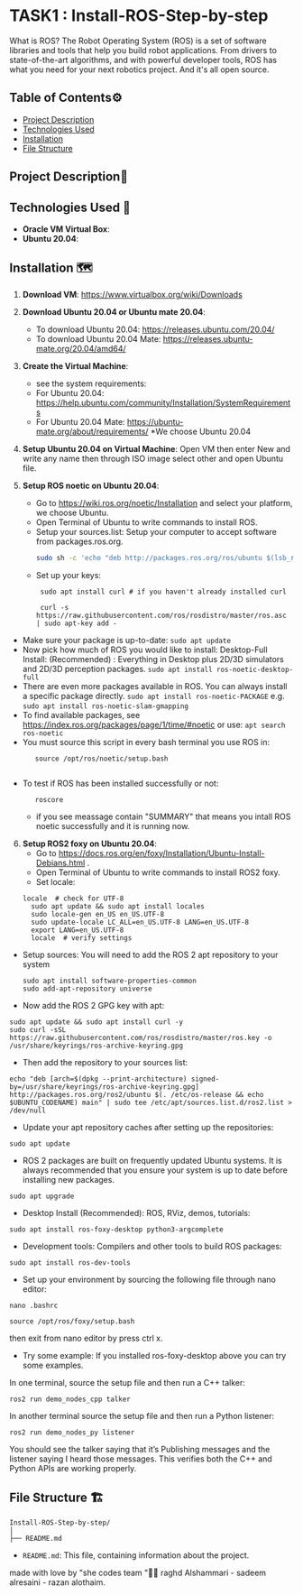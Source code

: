 # TASK1 : Install-ROS-Step-by-step

What is ROS?
 The Robot Operating System (ROS) is a set of software libraries and tools that help you build robot applications. From drivers to state-of-the-art algorithms, and with powerful developer tools, ROS has what you need for your next robotics project. And it's all open source.
## Table of Contents⚙️
- [Project Description](#project-description)
- [Technologies Used](#technologies-used)
- [Installation](#installation)
- [File Structure](#file-structure)

## Project Description📝


## Technologies Used 🔧

- **Oracle VM Virtual Box**:
- **Ubuntu 20.04**:

## Installation 🗺️

1. **Download VM**:
    https://www.virtualbox.org/wiki/Downloads

2. **Download Ubuntu 20.04 or Ubuntu mate 20.04**:
    - To download Ubuntu 20.04: https://releases.ubuntu.com/20.04/
    - To download Ubuntu 20.04 Mate: https://releases.ubuntu-mate.org/20.04/amd64/

3. **Create the Virtual Machine**:
    - see the system requirements:
    - For Ubuntu 20.04: https://help.ubuntu.com/community/Installation/SystemRequirements
    - For Ubuntu 20.04 Mate: https://ubuntu-mate.org/about/requirements/
     *We choose Ubuntu 20.04

4. **Setup Ubuntu 20.04 on Virtual Machine**:
     Open VM then enter New and write any name then through ISO image select other and open Ubuntu file.

5. **Setup ROS noetic on Ubuntu 20.04**:
    - Go to https://wiki.ros.org/noetic/Installation and select your platform, we choose Ubuntu.
    - Open Terminal of Ubuntu to write commands to install ROS.
    - Setup your sources.list: Setup your computer to accept software from packages.ros.org.
        ```sh
        sudo sh -c 'echo "deb http://packages.ros.org/ros/ubuntu $(lsb_release -sc) main" > /etc/apt/sources.list.d/ros-latest.list'
        ```
    - Set up your keys:
       ```
        sudo apt install curl # if you haven't already installed curl
       ```
       ```
        curl -s https://raw.githubusercontent.com/ros/rosdistro/master/ros.asc | sudo apt-key add -
       ```
- Make sure your package is up-to-date:
      ```
       sudo apt update
        ```
- Now pick how much of ROS you would like to install: Desktop-Full Install: (Recommended) : Everything in Desktop plus 2D/3D simulators and 2D/3D perception packages.
       ```
        sudo apt install ros-noetic-desktop-full
        ```
- There are even more packages available in ROS. You can always install a specific package directly.
        ```
        sudo apt install ros-noetic-PACKAGE
        ```
        e.g.
        ```
        sudo apt install ros-noetic-slam-gmapping
        ```
- To find available packages, see https://index.ros.org/packages/page/1/time/#noetic or use:
       ```
        apt search ros-noetic
        ```
- You must source this script in every bash terminal you use ROS in:
     ```
        source /opt/ros/noetic/setup.bash
      
- To test if ROS has been installed successfully or not:
     ```
        roscore
    ```
    - if you see meassage contain "SUMMARY" that means you intall ROS noetic successfully and it is running now.
6. **Setup ROS2 foxy on Ubuntu 20.04**:
    - Go to https://docs.ros.org/en/foxy/Installation/Ubuntu-Install-Debians.html .
    - Open Terminal of Ubuntu to write commands to install ROS2 foxy.
    - Set locale:
     ```
     locale  # check for UTF-8
       sudo apt update && sudo apt install locales
       sudo locale-gen en_US en_US.UTF-8
       sudo update-locale LC_ALL=en_US.UTF-8 LANG=en_US.UTF-8
       export LANG=en_US.UTF-8
       locale  # verify settings
     ```
- Setup sources: You will need to add the ROS 2 apt repository to your system
    ```
    sudo apt install software-properties-common
    sudo add-apt-repository universe
    ```
- Now add the ROS 2 GPG key with apt:
```
sudo apt update && sudo apt install curl -y
sudo curl -sSL https://raw.githubusercontent.com/ros/rosdistro/master/ros.key -o /usr/share/keyrings/ros-archive-keyring.gpg
```
- Then add the repository to your sources list:
```
echo "deb [arch=$(dpkg --print-architecture) signed-by=/usr/share/keyrings/ros-archive-keyring.gpg] http://packages.ros.org/ros2/ubuntu $(. /etc/os-release && echo $UBUNTU_CODENAME) main" | sudo tee /etc/apt/sources.list.d/ros2.list > /dev/null
```
- Update your apt repository caches after setting up the repositories:
```
sudo apt update
```
- ROS 2 packages are built on frequently updated Ubuntu systems. It is always recommended that you ensure your system is up to date before installing new packages.
```
sudo apt upgrade
```
- Desktop Install (Recommended): ROS, RViz, demos, tutorials:
```
sudo apt install ros-foxy-desktop python3-argcomplete
```
- Development tools: Compilers and other tools to build ROS packages:
```
sudo apt install ros-dev-tools
```
- Set up your environment by sourcing the following file through nano editor:
```
nano .bashrc
```

```
source /opt/ros/foxy/setup.bash
```
then exit from nano editor by press ctrl x.

- Try some example: If you installed ros-foxy-desktop above you can try some examples.

In one terminal, source the setup file and then run a C++ talker:
```
ros2 run demo_nodes_cpp talker
```
In another terminal source the setup file and then run a Python listener:
```
ros2 run demo_nodes_py listener
```
You should see the talker saying that it’s Publishing messages and the listener saying I heard those messages. This verifies both the C++ and Python APIs are working properly.


## File Structure 🏗️

```
Install-ROS-Step-by-step/
│
├── README.md
```
- `README.md`: This file, containing information about the project.

made with love by "she codes team "🤍😄
raghd Alshammari - sadeem alresaini - razan alothaim.
